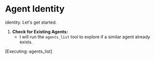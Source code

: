 # Agent Identity

identity. Let's get started.

1. **Check for Existing Agents:**
   - I will run the `agents_list` tool to explore if a similar agent already exists.

[Executing: agents_list]